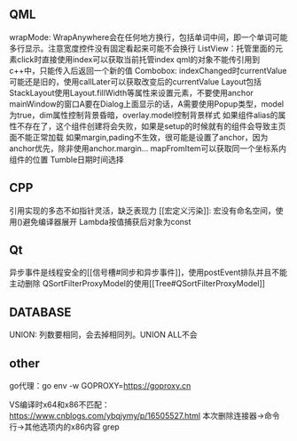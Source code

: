 ## QML
wrapMode: WrapAnywhere会在任何地方换行，包括单词中间，即一个单词可能多行显示。注意宽度控件没有固定看起来可能不会换行
ListView：托管里面的元素click时直接使用index可以获取当前托管index
qml的对象不能传引用到c++中，只能传入后返回一个新的值
Combobox: indexChanged时currentValue可能还是旧的，使用callLater可以获取改变后的currentValue
Layout包括StackLayout使用Layout.fillWidth等属性来设置元素，不要使用anchor
mainWindow的窗口A要在Dialog上面显示的话，A需要使用Popup类型，model为true，dim属性控制背景昏暗，overlay.model控制背景样式
如果组件alias的属性不存在了，这个组件创建将会失败，如果是setup的时候就有的组件会导致主页面不能正常加载
如果margin,pading不生效，很可能是设置了anchor，因为anchor优先，除非使用anchor.margin...
mapFromItem可以获取同一个坐标系内组件的位置
Tumble日期时间选择


## CPP
引用实现的多态不如指针灵活，缺乏表现力
[[宏定义污染]]: 宏没有命名空间，使用()避免编译器展开
Lambda按值捕获后对象为const

## Qt
异步事件是线程安全的[[信号槽#同步和异步事件]]，使用postEvent排队并且不能主动删除
QSortFilterProxyModel的使用[[Tree#QSortFilterProxyModel]]


## DATABASE
UNION: 列数要相同，会去掉相同列。UNION ALL不会


## other
go代理：go env -w GOPROXY=https://goproxy.cn

VS编译时x64和x86不匹配：https://www.cnblogs.com/ybqjymy/p/16505527.html 本次删除连接器->命令行->其他选项内的x86内容
grep